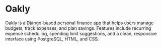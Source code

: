 # Oakly
Oakly is a Django-based personal finance app that helps users manage budgets, track expenses, and plan savings. Features include recurring expense scheduling, spending limit suggestions, and a clean, responsive interface using PostgreSQL, HTML, and CSS.
